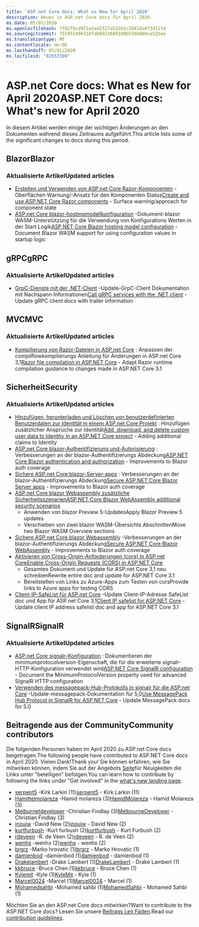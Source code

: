```yaml
---
title: 'ASP.net Core docs: What es New for April 2020'
description: Neues in ASP.net Core docs für April 2020.
ms.date: 05/01/2020
ms.openlocfilehash: 7f02fbcd9f2a5ed2327a52b92c2041da073d11fd
ms.sourcegitcommit: 755952496316fdb0923689109b536b609ce525ee
ms.translationtype: MT
ms.contentlocale: de-DE
ms.lasthandoff: 05/01/2020
ms.locfileid: "82653300"
---
```

# <a name="aspnet-core-docs-whats-new-for-april-2020"></a><span data-ttu-id="9a814-103">ASP.net Core docs: What es New for April 2020</span><span class="sxs-lookup"><span data-stu-id="9a814-103">ASP.NET Core docs: What's new for April 2020</span></span>

<span data-ttu-id="9a814-104">In diesem Artikel werden einige der wichtigen Änderungen an den Dokumenten während dieses Zeitraums aufgeführt.</span><span class="sxs-lookup"><span data-stu-id="9a814-104">This article lists some of the significant changes to docs during this period.</span></span>

## <a name="blazor"></a><span data-ttu-id="9a814-105">Blazor</span><span class="sxs-lookup"><span data-stu-id="9a814-105">Blazor</span></span>

### <a name="updated-articles"></a><span data-ttu-id="9a814-106">Aktualisierte Artikel</span><span class="sxs-lookup"><span data-stu-id="9a814-106">Updated articles</span></span>

- <span data-ttu-id="9a814-107">[Erstellen und Verwenden von ASP.net Core Razor-Komponenten](../blazor/components.md) -Oberflächen Warnung/-Ansatz für den Komponenten Status</span><span class="sxs-lookup"><span data-stu-id="9a814-107">[Create and use ASP.NET Core Razor components](../blazor/components.md) - Surface warning/approach for component state</span></span>
- <span data-ttu-id="9a814-108">[ASP.net Core blazor-hostingmodellkonfiguration](../blazor/hosting-model-configuration.md) -Dokument-blazor WASM-Unterstützung für die Verwendung von Konfigurations Werten in der Start Logik</span><span class="sxs-lookup"><span data-stu-id="9a814-108">[ASP.NET Core Blazor hosting model configuration](../blazor/hosting-model-configuration.md) - Document Blazor WASM support for using configuration values in startup logic</span></span>

## <a name="grpc"></a><span data-ttu-id="9a814-109">gRPC</span><span class="sxs-lookup"><span data-stu-id="9a814-109">gRPC</span></span>

### <a name="updated-articles"></a><span data-ttu-id="9a814-110">Aktualisierte Artikel</span><span class="sxs-lookup"><span data-stu-id="9a814-110">Updated articles</span></span>

- <span data-ttu-id="9a814-111">[GrpC-Dienste mit der .NET-Client](../grpc/client.md) -Update-GrpC-Client Dokumentation mit Nachspann Informationen</span><span class="sxs-lookup"><span data-stu-id="9a814-111">[Call gRPC services with the .NET client](../grpc/client.md) - Update gRPC client docs with trailer information</span></span>

## <a name="mvc"></a><span data-ttu-id="9a814-112">MVC</span><span class="sxs-lookup"><span data-stu-id="9a814-112">MVC</span></span>

### <a name="updated-articles"></a><span data-ttu-id="9a814-113">Aktualisierte Artikel</span><span class="sxs-lookup"><span data-stu-id="9a814-113">Updated articles</span></span>

- <span data-ttu-id="9a814-114">[Kompilierung von Razor-Dateien in ASP.net Core](../mvc/views/view-compilation.md) : Anpassen der compilflowkompilierungs Anleitung für Änderungen in ASP.net Core 3,1</span><span class="sxs-lookup"><span data-stu-id="9a814-114">[Razor file compilation in ASP.NET Core](../mvc/views/view-compilation.md) - Adapt Razor runtime compilation guidance to changes made in ASP.NET Core 3.1</span></span>

## <a name="security"></a><span data-ttu-id="9a814-115">Sicherheit</span><span class="sxs-lookup"><span data-stu-id="9a814-115">Security</span></span>

### <a name="updated-articles"></a><span data-ttu-id="9a814-116">Aktualisierte Artikel</span><span class="sxs-lookup"><span data-stu-id="9a814-116">Updated articles</span></span>

- <span data-ttu-id="9a814-117">[Hinzufügen, herunterladen und Löschen von benutzerdefinierten Benutzerdaten zur Identität in einem ASP.net Core Projekt](../security/authentication/add-user-data.md) : Hinzufügen zusätzlicher Ansprüche zur Identität</span><span class="sxs-lookup"><span data-stu-id="9a814-117">[Add, download, and delete custom user data to Identity in an ASP.NET Core project](../security/authentication/add-user-data.md) - Adding additional claims to Identity</span></span>
- <span data-ttu-id="9a814-118">[ASP.net Core blazor-Authentifizierung und-Autorisierung](../security/blazor/index.md) : Verbesserungen an der blazor-Authentifizierungs Abdeckung</span><span class="sxs-lookup"><span data-stu-id="9a814-118">[ASP.NET Core Blazor authentication and authorization](../security/blazor/index.md) - Improvements to Blazor auth coverage</span></span>
- <span data-ttu-id="9a814-119">[Sichere ASP.net Core blazor-Server-apps](../security/blazor/server.md) : Verbesserungen an der blazor-Authentifizierungs Abdeckung</span><span class="sxs-lookup"><span data-stu-id="9a814-119">[Secure ASP.NET Core Blazor Server apps](../security/blazor/server.md) - Improvements to Blazor auth coverage</span></span>
- [<span data-ttu-id="9a814-120">ASP.net Core blazor Webassembly zusätzliche Sicherheitsszenarien</span><span class="sxs-lookup"><span data-stu-id="9a814-120">ASP.NET Core Blazor WebAssembly additional security scenarios</span></span>](../security/blazor/webassembly/additional-scenarios.md)
  - <span data-ttu-id="9a814-121">Anwenden von blazor Preview 5-Updates</span><span class="sxs-lookup"><span data-stu-id="9a814-121">Apply Blazor Preview 5 updates</span></span>
  - <span data-ttu-id="9a814-122">Verschieben von zwei blazor WASM-Übersichts Abschnitten</span><span class="sxs-lookup"><span data-stu-id="9a814-122">Move two Blazor WASM Overview sections</span></span>
- <span data-ttu-id="9a814-123">[Sichere ASP.net Core blazor Webassembly](../security/blazor/webassembly/index.md) -Verbesserungen an der blazor-Authentifizierungs Abdeckung</span><span class="sxs-lookup"><span data-stu-id="9a814-123">[Secure ASP.NET Core Blazor WebAssembly](../security/blazor/webassembly/index.md) - Improvements to Blazor auth coverage</span></span>
- [<span data-ttu-id="9a814-124">Aktivieren von Cross-Origin-Anforderungen (cors) in ASP.net Core</span><span class="sxs-lookup"><span data-stu-id="9a814-124">Enable Cross-Origin Requests (CORS) in ASP.NET Core</span></span>](../security/cors.md)
  - <span data-ttu-id="9a814-125">Gesamtes Dokument und Update für ASP.net Core 3,1 neu schreiben</span><span class="sxs-lookup"><span data-stu-id="9a814-125">Rewrite entire doc and update for ASP.NET Core 3.1</span></span>
  - <span data-ttu-id="9a814-126">Bereitstellen von Links zu Azure-Apps zum Testen von cors</span><span class="sxs-lookup"><span data-stu-id="9a814-126">Provide links to Azure apps for testing CORS</span></span>
- <span data-ttu-id="9a814-127">[Client-IP-SafeList für ASP.net Core](../security/ip-safelist.md) -Update Client-IP-Adresse SafeList doc und App für ASP.net Core 3,1</span><span class="sxs-lookup"><span data-stu-id="9a814-127">[Client IP safelist for ASP.NET Core](../security/ip-safelist.md) - Update client IP address safelist doc and app for ASP.NET Core 3.1</span></span>

## <a name="signalr"></a><span data-ttu-id="9a814-128">SignalR</span><span class="sxs-lookup"><span data-stu-id="9a814-128">SignalR</span></span>

### <a name="updated-articles"></a><span data-ttu-id="9a814-129">Aktualisierte Artikel</span><span class="sxs-lookup"><span data-stu-id="9a814-129">Updated articles</span></span>

- <span data-ttu-id="9a814-130">[ASP.net Core signalr-Konfiguration](../signalr/configuration.md) : Dokumentieren der minimumprotocolversion-Eigenschaft, die für die erweiterte signalr-HTTP-Konfiguration verwendet wird</span><span class="sxs-lookup"><span data-stu-id="9a814-130">[ASP.NET Core SignalR configuration](../signalr/configuration.md) - Document the MinimumProtocolVersion property used for advanced SignalR HTTP configuration</span></span>
- <span data-ttu-id="9a814-131">[Verwenden des messagepack-Hub-Protokolls in signalr für die ASP.net Core](../signalr/messagepackhubprotocol.md) -Update-messagepack-Dokumentation für 5,0</span><span class="sxs-lookup"><span data-stu-id="9a814-131">[Use MessagePack Hub Protocol in SignalR for ASP.NET Core](../signalr/messagepackhubprotocol.md) - Update MessagePack docs for 5.0</span></span>

## <a name="community-contributors"></a><span data-ttu-id="9a814-132">Beitragende aus der Community</span><span class="sxs-lookup"><span data-stu-id="9a814-132">Community contributors</span></span>

<span data-ttu-id="9a814-133">Die folgenden Personen haben im April 2020 zu ASP.net Core docs beigetragen.</span><span class="sxs-lookup"><span data-stu-id="9a814-133">The following people have contributed to ASP.NET Core docs in April 2020.</span></span> <span data-ttu-id="9a814-134">Vielen Dank!</span><span class="sxs-lookup"><span data-stu-id="9a814-134">Thank you!</span></span> <span data-ttu-id="9a814-135">Sie können erfahren, wie Sie mitwirken können, indem Sie auf der Angebots [Seite](index.yml)für Neuigkeiten die Links unter "beteiligen" befolgen.</span><span class="sxs-lookup"><span data-stu-id="9a814-135">You can learn how to contribute by following the links under "Get involved" in the [what's new landing page](index.yml).</span></span>

- <span data-ttu-id="9a814-136">[serpent5](https://github.com/serpent5) -Kirk Larkin (11)</span><span class="sxs-lookup"><span data-stu-id="9a814-136">[serpent5](https://github.com/serpent5) - Kirk Larkin (11)</span></span>
- <span data-ttu-id="9a814-137">[Hamittelmolareza](https://github.com/HamidMolareza) -Hamid molareza (3)</span><span class="sxs-lookup"><span data-stu-id="9a814-137">[HamidMolareza](https://github.com/HamidMolareza) - Hamid Molareza (3)</span></span>
- <span data-ttu-id="9a814-138">[Melburnetdeveloper](https://github.com/MelbourneDeveloper) -Christian Findlay (3)</span><span class="sxs-lookup"><span data-stu-id="9a814-138">[MelbourneDeveloper](https://github.com/MelbourneDeveloper) - Christian Findlay (3)</span></span>
- <span data-ttu-id="9a814-139">[inouiw](https://github.com/inouiw) -David New (2)</span><span class="sxs-lookup"><span data-stu-id="9a814-139">[inouiw](https://github.com/inouiw) - David New (2)</span></span>
- <span data-ttu-id="9a814-140">[kurtfurbush](https://github.com/kurtfurbush) -Kurt furbush (2)</span><span class="sxs-lookup"><span data-stu-id="9a814-140">[kurtfurbush](https://github.com/kurtfurbush) - Kurt Furbush (2)</span></span>
- <span data-ttu-id="9a814-141">[rdeveen](https://github.com/rdeveen) -R. de Veen (2)</span><span class="sxs-lookup"><span data-stu-id="9a814-141">[rdeveen](https://github.com/rdeveen) - R. de Veen (2)</span></span>
- <span data-ttu-id="9a814-142">[wenhx](https://github.com/wenhx) -wenhx (2)</span><span class="sxs-lookup"><span data-stu-id="9a814-142">[wenhx](https://github.com/wenhx) - wenhx (2)</span></span>
- <span data-ttu-id="9a814-143">[brgrz](https://github.com/brgrz) -Marko hrovatic (1)</span><span class="sxs-lookup"><span data-stu-id="9a814-143">[brgrz](https://github.com/brgrz) - Marko Hrovatic (1)</span></span>
- <span data-ttu-id="9a814-144">[damienbod](https://github.com/damienbod) -damienbod (1)</span><span class="sxs-lookup"><span data-stu-id="9a814-144">[damienbod](https://github.com/damienbod) - damienbod (1)</span></span>
- <span data-ttu-id="9a814-145">[Drakelambert](https://github.com/DrakeLambert) -Drake Lambert (1)</span><span class="sxs-lookup"><span data-stu-id="9a814-145">[DrakeLambert](https://github.com/DrakeLambert) - Drake Lambert (1)</span></span>
- <span data-ttu-id="9a814-146">[kkbruce](https://github.com/kkbruce) -Bruce Chen (1)</span><span class="sxs-lookup"><span data-stu-id="9a814-146">[kkbruce](https://github.com/kkbruce) - Bruce Chen (1)</span></span>
- <span data-ttu-id="9a814-147">[Kylemit](https://github.com/KyleMit) -Kyle (1)</span><span class="sxs-lookup"><span data-stu-id="9a814-147">[KyleMit](https://github.com/KyleMit) - Kyle (1)</span></span>
- <span data-ttu-id="9a814-148">[Marcel0024](https://github.com/Marcel0024) -Marcel (1)</span><span class="sxs-lookup"><span data-stu-id="9a814-148">[Marcel0024](https://github.com/Marcel0024) - Marcel (1)</span></span>
- <span data-ttu-id="9a814-149">[Mohamedsahbi](https://github.com/MohamedSahbi) -Mohamed sahbi (1)</span><span class="sxs-lookup"><span data-stu-id="9a814-149">[MohamedSahbi](https://github.com/MohamedSahbi) - Mohamed Sahbi (1)</span></span>

<span data-ttu-id="9a814-150">Möchten Sie an den ASP.net Core docs mitwirken?</span><span class="sxs-lookup"><span data-stu-id="9a814-150">Want to contribute to the ASP.NET Core docs?</span></span> <span data-ttu-id="9a814-151">Lesen Sie unsere [Beitrags Leit Fäden](https://github.com/dotnet/AspNetCore.Docs/blob/master/CONTRIBUTING.md).</span><span class="sxs-lookup"><span data-stu-id="9a814-151">Read our [contribution guidelines](https://github.com/dotnet/AspNetCore.Docs/blob/master/CONTRIBUTING.md).</span></span>
